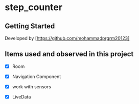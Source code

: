 


# step_counter



## Getting Started

Developed by [https://github.com/mohammadprgrm20123]

## Items used and observed in this project

- [x] Room
- [x] Navigation Component
- [x] work with sensors
- [x] LiveData




